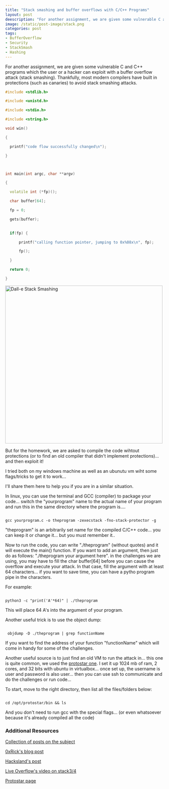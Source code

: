 ```yaml
---
title: "Stack smashing and buffer overflows with C/C++ Programs"
layout: post
deescription: "For another assignment, we are given some vulnerable C and C++ programs which the user or a hacker can exploit with a buffer overflow attack (stack smashing)"
image: /static/post-image/stack.png
categories: post
tags:
- BufferOverflow
- Security
- StackSmash
- Hashing
---
```



For another assignment, we are given some vulnerable C and C++ programs which the user or a hacker can exploit with a buffer overflow attack (stack smashing). Thankfully, most modern compilers have built in protections (such as canaries) to avoid stack smashing attacks. 

```cpp
#include <stdlib.h>

#include <unistd.h>

#include <stdio.h>

#include <string.h>

void win()

{

  printf("code flow successfully changed\n");

}



int main(int argc, char **argv)

{

  volatile int (*fp)();

  char buffer[64];

  fp = 0;

  gets(buffer);
  

  if(fp) {

      printf("calling function pointer, jumping to 0x%08x\n", fp);

      fp();

  }

  return 0;

}


```

<img src="{{ site.url }}{{ page.image }}" alt="Dall-e Stack Smashing" width="500" />


But for the homework, we are asked to compile the code wihtout protections (or to find an old compiler that didn't implement protections)... and then exploit it!

I tried both on my windows machine as well as an ubunutu vm wiht some flags/tricks to get it to work...

I'll share them here to help you if you are in a similar situation. 

In linux, you can use the terminal and GCC (compiler) to package your code... switch the "yourprogram" name to the actual name of your program and run this in the same directory where the program is....

```console

gcc yourprogram.c -o theprogram -zexecstack -fno-stack-protector -g

```

"theprogram" is an arbitrarily set name for the compiled C/C++ code... you can keep it or change it... but you must remember it..

Now to run the code, you can write "./theprogram" (without quotes) and it will execute the main() function. If you want to add an argument, then just do as follows:  "./theprogram your argument here". in the challenges we are using, you may have to fill the char buffer[64] before you can cause the overflow and execute your attack. In that case, fill the argument with at least 64 characters... if you want to save time, you can have a pytho program pipe in the characters.

For example: 

```console

python3 -c "print('A'*64)" | ./theprogram 

```


This will place 64 A's into the argument of your program. 

Another useful trick is to use the object dump:

```console

 objdump -D ./theprogram | grep functionName

```

If you want to find the address of your function "functionName" which will come in handy for some of the challenges. 

Another useful source is to just find an old VM to run the attack in... this one is quite common, we used the [protostar one](https://exploit-exercises.com/download/). I set it up 1024 mb of ram, 2 cores, and 32 bits with ubuntu in virtualbox... once set up, the username is user and password is also user... then you can use ssh to communicate and do the challenges or run code... 

To start, move to the right directory, then list all the files/folders below: 

```console

cd /opt/protostar/bin && ls

```

And you don't need to run gcc with the special flags... (or even whatsoever because it's already compiled all the code)

### Additional Resources

[Collection of posts on the subject](https://www.vulnhub.com/entry/exploit-exercises-protostar-v2,32/#:~:text=Getting%20started,opt%2Fprotostar%2Fbin%20directory.)

[0xRick's blog post](https://0xrick.github.io/binary-exploitation/bof3/)

[Hacksland's post](https://hacksland.net/protostar-stack0-tutorial/)

[Live Overflow's video on stack3/4](https://www.youtube.com/watch?v=8QzOC8HfOqU)

[Protostar page](http://exploit.education/protostar/)